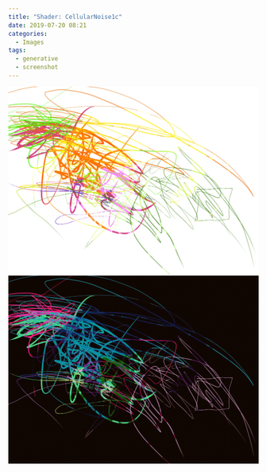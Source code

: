 ```yaml
---
title: "Shader: CellularNoise1c"
date: 2019-07-20 08:21
categories:
  - Images
tags:
  - generative
  - screenshot
---
```


![Procedural Mañana 1](/assets/3da556fd10.jpg)
![Procedural Mañana 2](/assets/c8070e22c1.jpg)